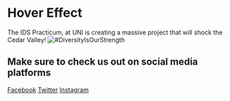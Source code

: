 # Hover Effect
The IDS Practicum, at UNI is creating a massive project that will shock the Cedar Valley!
![#DiversityIsOurStrength](C:\Users\Owner\Downloads\new_profiles-02.png)

## Make sure to check us out on social media platforms
[Facebook](https://www.facebook.com/unidiversitystrength/)
[Twitter](https://twitter.com/Diversity_UNI)
[Instagram](https://www.instagram.com/diversity_uni/)
